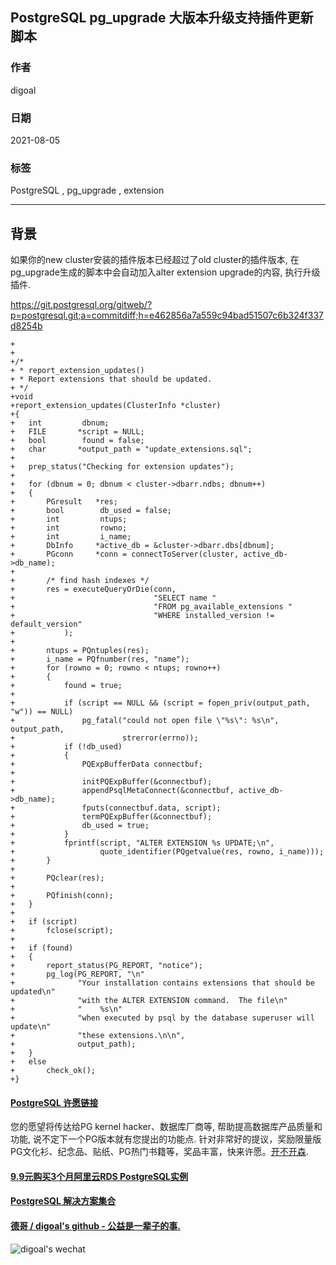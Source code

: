 ## PostgreSQL pg_upgrade 大版本升级支持插件更新脚本  
    
### 作者    
digoal    
    
### 日期    
2021-08-05     
    
### 标签    
PostgreSQL , pg_upgrade , extension       
    
----    
    
## 背景    
如果你的new cluster安装的插件版本已经超过了old cluster的插件版本, 在pg_upgrade生成的脚本中会自动加入alter extension upgrade的内容, 执行升级插件.    
  
https://git.postgresql.org/gitweb/?p=postgresql.git;a=commitdiff;h=e462856a7a559c94bad51507c6b324f337d8254b  
  
```  
+  
+  
+/*  
+ * report_extension_updates()  
+ * Report extensions that should be updated.  
+ */  
+void  
+report_extension_updates(ClusterInfo *cluster)  
+{  
+   int         dbnum;  
+   FILE       *script = NULL;  
+   bool        found = false;  
+   char       *output_path = "update_extensions.sql";  
+  
+   prep_status("Checking for extension updates");  
+  
+   for (dbnum = 0; dbnum < cluster->dbarr.ndbs; dbnum++)  
+   {  
+       PGresult   *res;  
+       bool        db_used = false;  
+       int         ntups;  
+       int         rowno;  
+       int         i_name;  
+       DbInfo     *active_db = &cluster->dbarr.dbs[dbnum];  
+       PGconn     *conn = connectToServer(cluster, active_db->db_name);  
+  
+       /* find hash indexes */  
+       res = executeQueryOrDie(conn,  
+                               "SELECT name "  
+                               "FROM pg_available_extensions "  
+                               "WHERE installed_version != default_version"  
+           );  
+  
+       ntups = PQntuples(res);  
+       i_name = PQfnumber(res, "name");  
+       for (rowno = 0; rowno < ntups; rowno++)  
+       {  
+           found = true;  
+  
+           if (script == NULL && (script = fopen_priv(output_path, "w")) == NULL)  
+               pg_fatal("could not open file \"%s\": %s\n", output_path,  
+                        strerror(errno));  
+           if (!db_used)  
+           {  
+               PQExpBufferData connectbuf;  
+  
+               initPQExpBuffer(&connectbuf);  
+               appendPsqlMetaConnect(&connectbuf, active_db->db_name);  
+               fputs(connectbuf.data, script);  
+               termPQExpBuffer(&connectbuf);  
+               db_used = true;  
+           }  
+           fprintf(script, "ALTER EXTENSION %s UPDATE;\n",  
+                   quote_identifier(PQgetvalue(res, rowno, i_name)));  
+       }  
+  
+       PQclear(res);  
+  
+       PQfinish(conn);  
+   }  
+  
+   if (script)  
+       fclose(script);  
+  
+   if (found)  
+   {  
+       report_status(PG_REPORT, "notice");  
+       pg_log(PG_REPORT, "\n"  
+              "Your installation contains extensions that should be updated\n"  
+              "with the ALTER EXTENSION command.  The file\n"  
+              "    %s\n"  
+              "when executed by psql by the database superuser will update\n"  
+              "these extensions.\n\n",  
+              output_path);  
+   }  
+   else  
+       check_ok();  
+}  
```  
  
  
#### [PostgreSQL 许愿链接](https://github.com/digoal/blog/issues/76 "269ac3d1c492e938c0191101c7238216")
您的愿望将传达给PG kernel hacker、数据库厂商等, 帮助提高数据库产品质量和功能, 说不定下一个PG版本就有您提出的功能点. 针对非常好的提议，奖励限量版PG文化衫、纪念品、贴纸、PG热门书籍等，奖品丰富，快来许愿。[开不开森](https://github.com/digoal/blog/issues/76 "269ac3d1c492e938c0191101c7238216").  
  
  
#### [9.9元购买3个月阿里云RDS PostgreSQL实例](https://www.aliyun.com/database/postgresqlactivity "57258f76c37864c6e6d23383d05714ea")
  
  
#### [PostgreSQL 解决方案集合](https://yq.aliyun.com/topic/118 "40cff096e9ed7122c512b35d8561d9c8")
  
  
#### [德哥 / digoal's github - 公益是一辈子的事.](https://github.com/digoal/blog/blob/master/README.md "22709685feb7cab07d30f30387f0a9ae")
  
  
![digoal's wechat](../pic/digoal_weixin.jpg "f7ad92eeba24523fd47a6e1a0e691b59")
  
